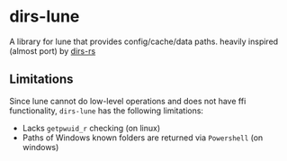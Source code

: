 # dirs-lune
A library for lune that provides config/cache/data paths. heavily inspired (almost port) by [dirs-rs](https://github.com/dirs-dev/dirs-rs)

## Limitations
Since lune cannot do low-level operations and does not have ffi functionality, `dirs-lune` has the following limitations:
- Lacks `getpwuid_r` checking (on linux)
- Paths of Windows known folders are returned via `Powershell` (on windows)
